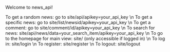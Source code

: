 Welcome to news_api!

To get a random news: go to site/api/apikey=your_api_key \n
To get a specific news: go to site/list/newsid/apikey=your_api_key \n
To get a comment: go to site/comment/id/apikey=your_api_key \n
To search for news: site/api/news/data=your_search_item/apikey=your_api_key \n
To go to the homepage for main view: site/ (only accessible if logged in) \n
To log in: site/login \n
To register: site/register \n
To logout: site/logout 